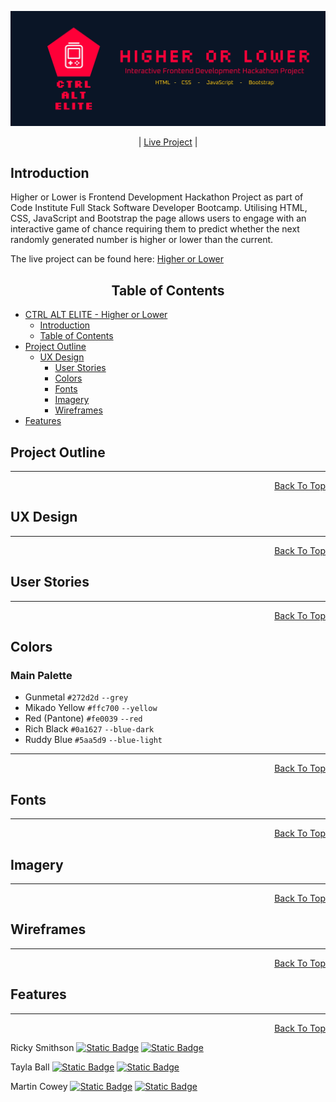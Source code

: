 ![CTRL ALT ELITE - Higher or Lower Hackathon - Project Banner](/docs/images/project-banner.webp)

<p align="center">
| <a href="https://therickyroy.github.io/higher-and-lower/" target="_blank">Live Project</a> |
</p>

## Introduction

Higher or Lower is Frontend Development Hackathon Project as part of Code Institute Full Stack Software Developer Bootcamp. Utilising HTML, CSS, JavaScript and Bootstrap the page allows users to engage with an interactive game of chance requiring them to predict whether the next randomly generated number is higher or lower than the current.

The live project can be found here: <a href="https://therickyroy.github.io/higher-and-lower/" target="_blank">Higher or Lower</a>

<h2 align="center" id="TOC">Table of Contents</h2>

* [CTRL ALT ELITE - Higher or Lower](#)
  - [Introduction](#introduction)
  - [Table of Contents](#TOC)
* [Project Outline](#project-outline)
  - [UX Design](#ux-design)
    - [User Stories](#user-stories)
    - [Colors](#colors)
    - [Fonts](#fonts)
    - [Imagery](#imagery)
    - [Wireframes](#wireframes)
* [Features](#features)



## Project Outline

<hr>
<p align="right"><a href="#astronauts-for-autism">Back To Top</a></p>

## UX Design

<hr>
<p align="right"><a href="#astronauts-for-autism">Back To Top</a></p>

## User Stories

<hr>
<p align="right"><a href="#astronauts-for-autism">Back To Top</a></p>

## Colors

### Main Palette

- Gunmetal `#272d2d` `--grey`
- Mikado Yellow `#ffc700` `--yellow`
- Red (Pantone) `#fe0039` `--red`
- Rich Black `#0a1627` `--blue-dark`
- Ruddy Blue `#5aa5d9` `--blue-light`


<hr>
<p align="right"><a href="#astronauts-for-autism">Back To Top</a></p>

## Fonts

<hr>
<p align="right"><a href="#astronauts-for-autism">Back To Top</a></p>

## Imagery

<hr>
<p align="right"><a href="#astronauts-for-autism">Back To Top</a></p>

## Wireframes

<hr>
<p align="right"><a href="#astronauts-for-autism">Back To Top</a></p>

## Features

<hr>
<p align="right"><a href="#astronauts-for-autism">Back To Top</a></p>

Ricky Smithson [![Static Badge](https://img.shields.io/badge/LinkedIn-TheRickyroy-grey?logo=linkedin&logoColor=%23ffffff&color=%230A66C2)](https://www.linkedin.com/in/therickyroy/) [![Static Badge](https://img.shields.io/badge/GitHub-TheRickyroy-white?logo=github&logoColor=%23ffffff&color=%23181717)](https://github.com/TheRickyroy)

Tayla Ball [![Static Badge](https://img.shields.io/badge/LinkedIn-Tayla_Ball-grey?logo=linkedin&logoColor=%23ffffff&color=%230A66C2)](https://www.linkedin.com/in/tayla-ball/) [![Static Badge](https://img.shields.io/badge/GitHub-TaylaJBall-white?logo=github&logoColor=%23ffffff&color=%23181717)](https://github.com/TaylaJBall)

Martin Cowey [![Static Badge](https://img.shields.io/badge/LinkedIn-Martin_Cowey-grey?logo=linkedin&logoColor=%23ffffff&color=%230A66C2)](https://www.linkedin.com/in/martin-cowey-0342b65a/) [![Static Badge](https://img.shields.io/badge/GitHub-Martin_Cowey-white?logo=github&logoColor=%23ffffff&color=%23181717)](https://github.com/MartinCowey)